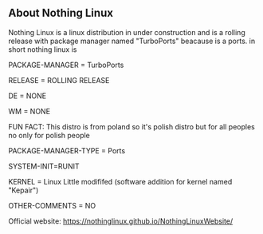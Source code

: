 ## About Nothing Linux ##
Nothing Linux is a linux distribution in under construction and is a rolling release with package manager named "TurboPorts" beacause is a ports.
in short nothing linux is

PACKAGE-MANAGER = TurboPorts

RELEASE = ROLLING RELEASE

DE = NONE

WM = NONE

FUN FACT: This distro is from poland so it's polish distro but for all peoples no only for polish people

PACKAGE-MANAGER-TYPE = Ports

SYSTEM-INIT=RUNIT

KERNEL = Linux Little modififed (software addition for kernel named "Kepair")

OTHER-COMMENTS = NO

Official website: https://nothinglinux.github.io/NothingLinuxWebsite/
